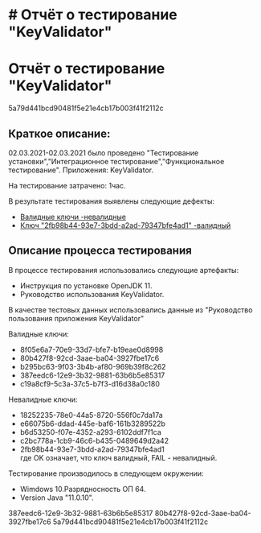 ﻿
﻿# Отчёт о тестирование "KeyValidator"
=======
# Отчёт о тестирование "KeyValidator"
5a79d441bcd90481f5e21e4cb17b003f41f2112c

## Краткое описание:
02.03.2021-02.03.2021
было проведено "Тестирование установки","Интеграционное тестирование","Функциональное тестирование".
Приложения: KeyValidator.  

На тестирование затрачено: 1час.

В результате тестирования выявлены следующие дефекты:
* [Валидные ключи -невалидные](https://github.com/RomanMachnev/KeyValidator/issues/1)
* [Ключ "2fb98b44-93e7-3bdd-a2ad-79347bfe4ad1" -валидный](https://github.com/RomanMachnev/KeyValidator/issues/2)


## Описание процесса тестирования  
В процессе тестирования использовались следующие артефакты:
* Инструкция по установке OpenJDK 11.
* Руководство использования KeyValidator.

В качестве тестовых данных использовались данные из "Руководство пользования приложения KeyValidator" 

Валидные ключи:
* 8f05e6a7-70e9-33d7-bfe7-b19eae0d8998
* 80b427f8-92cd-3aae-ba04-3927fbe17c6
* b295bc63-9f03-3b4b-af80-969b39f8c262
* 387eedc6-12e9-3b32-9881-63b6b5e85317
* c19a8cf9-5c3a-37c5-b7f3-d16d38a0c180

Невалидные ключи:
* 18252235-78e0-44a5-8720-556f0c7da17a
* e66075b6-ddad-445e-baf6-161b3289522b
* b6d53250-f07e-4352-a293-6102ddf7f1ca
* c2bc778a-1cb9-46c6-b435-0489649d2a42
* 2fb98b44-93e7-3bdd-a2ad-79347bfe4ad1  
где OK означает, что ключ валидный, FAIL - невалидный.


 
Тестирование производилось в следующем окружении:
* Wimdows 10.Разрядносность ОП 64.
* Version Java "11.0.10".



387eedc6-12e9-3b32-9881-63b6b5e85317 80b427f8-92cd-3aae-ba04-3927fbe17c6
5a79d441bcd90481f5e21e4cb17b003f41f2112c
